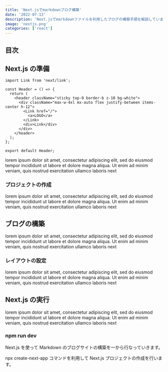 ```yaml
---
title: 'Next.jsでmarkdownブログ構築'
date: '2022-07-13'
description: 'Next.jsでmarkdownファイルを利用したブログの構築手順を解説しています。'
image: 'nextjs.png'
categories: ['react']
---
```


## 目次

## Next.js の準備

```js[class="line-numbers"]
import Link from 'next/link';

const Header = () => {
  return (
    <header className="sticky top-0 border-b z-10 bg-white">
      <div className="max-w-4xl mx-auto flex justify-between items-center h-12">
        <Link href="/">
          <a>LOGO</a>
        </Link>
        <div>Link</div>
      </div>
    </header>
  );
};

export default Header;
```
lorem ipsum dolor sit amet, consectetur adipiscing elit, sed do eiusmod tempor incididunt ut labore et dolore magna aliqua. Ut enim ad minim veniam, quis nostrud exercitation ullamco laboris next

### プロジェクトの作成

lorem ipsum dolor sit amet, consectetur adipiscing elit, sed do eiusmod tempor incididunt ut labore et dolore magna aliqua. Ut enim ad minim veniam, quis nostrud exercitation ullamco laboris next

## ブログの構築

lorem ipsum dolor sit amet, consectetur adipiscing elit, sed do eiusmod tempor incididunt ut labore et dolore magna aliqua. Ut enim ad minim veniam, quis nostrud exercitation ullamco laboris next

### レイアウトの設定

lorem ipsum dolor sit amet, consectetur adipiscing elit, sed do eiusmod tempor incididunt ut labore et dolore magna aliqua. Ut enim ad minim veniam, quis nostrud exercitation ullamco laboris next

## Next.js の実行

lorem ipsum dolor sit amet, consectetur adipiscing elit, sed do eiusmod tempor incididunt ut labore et dolore magna aliqua. Ut enim ad minim veniam, quis nostrud exercitation ullamco laboris next

### npm run dev

Next.js を使って Markdown のブログサイトの構築を一から行なっていきます。

npx create-next-app コマンドを利用して Next.js プロジェクトの作成を行います。